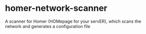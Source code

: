 # homer-network-scanner
A scanner for Homer (HOMepage for your servER), which scans the network and generates a configuration file
